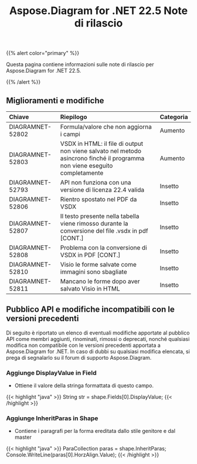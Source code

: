 ﻿---
title: Aspose.Diagram for .NET 22.5 Note di rilascio
type: docs
weight: 23
url: /it/net/aspose-diagram-for-net-22-5-release-notes/
---
{{% alert color="primary" %}} 

Questa pagina contiene informazioni sulle note di rilascio per Aspose.Diagram for .NET 22.5.

{{% /alert %}} 
## **Miglioramenti e modifiche**

|**Chiave**|**Riepilogo**|**Categoria**|
|:- |:- |:- |
|DIAGRAMNET-52802|Formula/valore che non aggiorna i campi|Aumento|
|DIAGRAMNET-52803|VSDX in HTML: il file di output non viene salvato nel metodo asincrono finché il programma non viene eseguito completamente|Aumento|
|DIAGRAMNET-52793|API non funziona con una versione di licenza 22.4 valida|Insetto|
|DIAGRAMNET-52806|Rientro spostato nel PDF da VSDX|Insetto|
|DIAGRAMNET-52807|Il testo presente nella tabella viene rimosso durante la conversione del file .vsdx in pdf [CONT.]|Insetto|
|DIAGRAMNET-52808|Problema con la conversione di VSDX in PDF [CONT.]|Insetto|
|DIAGRAMNET-52810|Visio le forme salvate come immagini sono sbagliate|Insetto|
|DIAGRAMNET-52811|Mancano le forme dopo aver salvato Visio in HTML|Insetto|

## **Pubblico API e modifiche incompatibili con le versioni precedenti**
Di seguito è riportato un elenco di eventuali modifiche apportate al pubblico API come membri aggiunti, rinominati, rimossi o deprecati, nonché qualsiasi modifica non compatibile con le versioni precedenti apportata a Aspose.Diagram for .NET. In caso di dubbi su qualsiasi modifica elencata, si prega di segnalarlo su il forum di supporto Aspose.Diagram.
### **Aggiunge DisplayValue in Field**
- Ottiene il valore della stringa formattata di questo campo.

{{< highlight "java" >}}
String str = shape.Fields[0].DisplayValue;
{{< /highlight >}}

### **Aggiunge InheritParas in Shape**
- Contiene i paragrafi per la forma ereditata dallo stile genitore e dal master

{{< highlight "java" >}}
ParaCollection paras = shape.InheritParas;
Console.WriteLine(paras[0].HorzAlign.Value);
{{< /highlight >}}